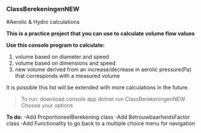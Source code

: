 ### ClassBerekeningenNEW

#Aerolic & Hydro calculations


**This is a practice project that you can use to calculate volume flow values**

**Use this console program to calculate:**

1. volume based on diameter and speed
2. volume based on dimensions and speed
3. new volume derived from an increase/decrease in aerolic pressure(Pa) that corresponds with a measured volume

It is possible this list will be extended with more calculations in the future.

>To run:
>download console app
>dotnet run ClassBerekeningenNEW
>Choose your options





**To do:**
-Add ProportioneelBerekening class
-Add BetrouwbaarheidsFactor class
-Add Functionality to go back to a multiple choice menu for navigation





